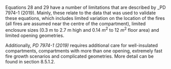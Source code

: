 Equations 28 and 29 have a number of limitations that are described by
_PD 7974-1 (2019). Mainly, these relate to the data that was used to validate
these equations, which includes limited variation on the location of the fires
(all fires are assumed near the centre of the compartment), limited enclosure
sizes ($0.3$ m to $2.7$ m high and $0.14$ $m^2$ to $12$ $m^2$ floor area) and
limited opening geometries.

Additionally, _PD 7974-1 (2019)_ requires additional care for well-insulated
compartments, compartments with more than one opening, extremely fast fire
growth scenarios and complicated geometries.
More detail can be found in section 8.5.1.2.
